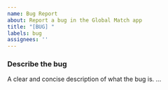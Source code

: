 ```yaml
---
name: Bug Report
about: Report a bug in the Global Match app
title: "[BUG] "
labels: bug
assignees: ''
---
```


### Describe the bug
A clear and concise description of what the bug is.
...
